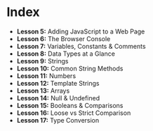 # Index

 - **Lesson 5:** Adding JavaScript to a Web Page
 - **Lesson 6:** The Browser Console
 - **Lesson 7:** Variables, Constants & Comments
 - **Lesson 8:** Data Types at a Glance
 - **Lesson 9:** Strings
 - **Lesson 10:** Common String Methods
 - **Lesson 11:** Numbers
 - **Lesson 12:** Template Strings
 - **Lesson 13:** Arrays
 - **Lesson 14:** Null & Undefined
 - **Lesson 15:** Booleans & Comparisons
 - **Lesson 16:** Loose vs Strict Comparison
 - **Lesson 17:** Type Conversion